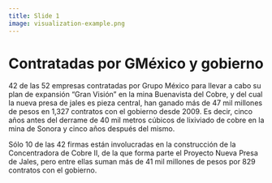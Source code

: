 ```yaml
---
title: Slide 1
image: visualization-example.png
---
```


# Contratadas por GMéxico y gobierno

42 de las 52 empresas contratadas por Grupo México para llevar a cabo su plan de expansión “Gran Visión” en la mina Buenavista del Cobre, y del cual la nueva presa de jales es pieza central, han ganado más de 47 mil millones de pesos en 1,327 contratos con el gobierno desde 2009. Es decir, cinco años antes del derrame de 40 mil metros cúbicos de lixiviado de cobre en la mina de Sonora y cinco años después del mismo. 

Sólo 10 de las 42 firmas están involucradas en la construcción de la Concentradora de Cobre II, de la que forma parte el Proyecto Nueva Presa de Jales, pero entre ellas suman más de 41 mil millones de pesos por 829 contratos con el gobierno. 

